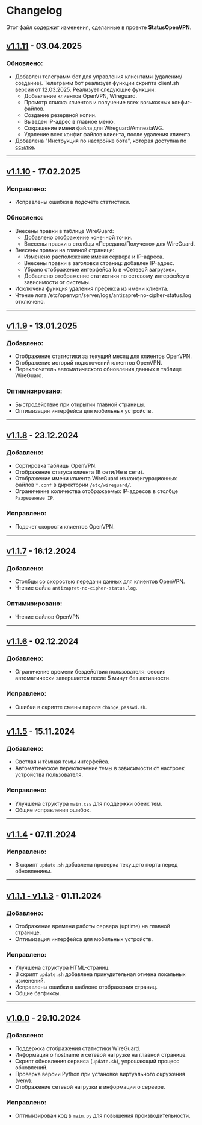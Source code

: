# Changelog

Этот файл содержит изменения, сделанные в проекте **StatusOpenVPN**.

## [v1.1.11](https://github.com/TheMurmabis/StatusOpenVPN/releases/tag/v1.1.11) - 03.04.2025
### Обновлено:

- Добавлен телеграмм бот для управления клиентами (удаление/создание). Телеграмм бот реализует функции скрипта client.sh версии от 12.03.2025. Реализует следующие функции: 
    - Добавление клиентов OpenVPN, Wireguard.
    - Прсмотр списка клиентов и получение всех возможных конфиг-файлов.
    - Создание резервной копии.
    - Выведен IP-адрес в главное меню.
    - Сокращение имени файла для Wireguard/AmneziaWG.
    - Удаление всех конфиг файлов клиента, после удаления клиента.
- Добавлена "Инструкция по настройке бота", которая доступна по [ссылке](https://github.com/TheMurmabis/StatusOpenVPN/wiki/TelegramBot).
---

## [v1.1.10](https://github.com/TheMurmabis/StatusOpenVPN/releases/tag/v1.1.10) - 17.02.2025
### Исправлено:
- Исправлены ошибки в подсчёте статистики.

### Обновлено:
- Внесены правки в таблице WireGuard:
    - Добавлено отображение конечной точки.
    - Внесены правки в столбцы «Передано/Получено» для WireGuard.
- Внесены правки на главной странице:
    - Изменено расположение имени сервера и IP-адреса.
    - Внесены правки в заголовки страниц: добавлен IP-адрес.
    - Убрано отображение интерфейса lo в «Сетевой загрузке».
    - Добавлено отображение статистики по сетевому интерфейсу в зависимости от системы.
- Исключена функция удаления префикса из имени клиента.
- Чтение лога /etc/openvpn/server/logs/antizapret-no-cipher-status.log отключено.
---

## [v1.1.9](https://github.com/TheMurmabis/StatusOpenVPN/releases/tag/v1.1.9) - 13.01.2025
### Добавлено:
- Отображение статистики за текущий месяц для клиентов OpenVPN.
- Отображение историй подключений клиентов OpenVPN.
- Переключатель автоматического обновления данных в таблице WireGuard.
### Оптимизировано:
- Быстродействие при открытии главной страницы.
- Оптимизация интерфейса для мобильных устройств.
---

## [v1.1.8](https://github.com/TheMurmabis/StatusOpenVPN/releases/tag/v1.1.8) - 23.12.2024
### Добавлено:
- Сортировка таблицы OpenVPN.
- Отображение статуса клиента (В сети/Не в сети).
- Отображение имени клиента WireGuard из конфигурационных файлов `*.conf` в директории `/etc/wireguard/`.
- Ограничение количества отображаемых IP-адресов в столбце `Разрешенные IP`.
### Исправлено:
- Подсчет скорости клиентов OpenVPN.
---

## [v1.1.7](https://github.com/TheMurmabis/StatusOpenVPN/releases/tag/v1.1.7) - 16.12.2024
### Добавлено:
- Столбцы со скоростью передачи данных для клиентов OpenVPN.
- Чтение файла `antizapret-no-cipher-status.log`.
### Оптимизировано:
- Чтение файлов OpenVPN
---

## [v1.1.6](https://github.com/TheMurmabis/StatusOpenVPN/releases/tag/v1.1.6) - 02.12.2024
### Добавлено:
- Ограничение времени бездействия пользователя: сессия автоматически завершается после 5 минут без активности.

### Исправлено:
- Ошибки в скрипте смены пароля `change_passwd.sh`.

---

## [v1.1.5](https://github.com/TheMurmabis/StatusOpenVPN/releases/tag/v1.1.5) - 15.11.2024
### Добавлено:
- Светлая и тёмная темы интерфейса.
- Автоматическое переключение темы в зависимости от настроек устройства пользователя.

### Исправлено:
- Улучшена структура `main.css` для поддержки обеих тем.
- Общие исправления ошибок.

---

## [v1.1.4](https://github.com/TheMurmabis/StatusOpenVPN/releases/tag/v1.1.4) - 07.11.2024
### Исправлено:
- В скрипт `update.sh` добавлена проверка текущего порта перед обновлением.

---

## [v1.1.1 - v1.1.3](https://github.com/TheMurmabis/StatusOpenVPN/releases/tag/v1.1.1) - 01.11.2024
### Добавлено:
- Отображение времени работы сервера (uptime) на главной странице.
- Оптимизация интерфейса для мобильных устройств.

### Исправлено:
- Улучшена структура HTML-страниц.
- В скрипт `update.sh` добавлена принудительная отмена локальных изменений.
- Исправлены ошибки в шаблоне отображения страниц.
- Общие багфиксы.

---

## [v1.0.0](https://github.com/TheMurmabis/StatusOpenVPN/releases/tag/v1.0.0) - 29.10.2024
### Добавлено:
- Поддержка отображения статистики WireGuard.
- Информация о hostname и сетевой нагрузке на главной странице.
- Скрипт обновления сервиса (`update.sh`), упрощающий процесс обновлений.
- Проверка версии Python при установке виртуального окружения (venv).
- Отображение сетевой нагрузки в информации о сервере.

### Исправлено:
- Оптимизирован код в `main.py` для повышения производительности.

